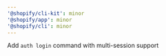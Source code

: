 ```yaml
---
'@shopify/cli-kit': minor
'@shopify/app': minor
'@shopify/cli': minor
---
```


Add `auth login` command with multi-session support
